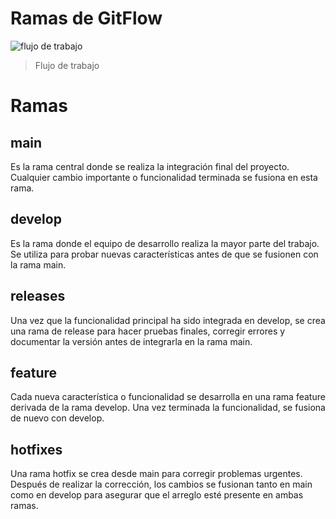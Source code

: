 # Ramas de GitFlow
![flujo de trabajo](https://github.com/user-attachments/assets/5f4428e9-4b57-4594-9539-5751689ee619)
> Flujo de trabajo

# Ramas
## main
 Es la rama central donde se realiza la integración final del proyecto. Cualquier cambio importante o funcionalidad terminada se fusiona en esta rama.
## develop
Es la rama donde el equipo de desarrollo realiza la mayor parte del trabajo. Se utiliza para probar nuevas características antes de que se fusionen con la rama main.
## releases
Una vez que la funcionalidad principal ha sido integrada en develop, se crea una rama de release para hacer pruebas finales, corregir errores y documentar la versión antes de integrarla en la rama main.
## feature
Cada nueva característica o funcionalidad se desarrolla en una rama feature derivada de la rama develop. Una vez terminada la funcionalidad, se fusiona de nuevo con develop.
## hotfixes 
Una rama hotfix se crea desde main para corregir problemas urgentes. Después de realizar la corrección, los cambios se fusionan tanto en main como en develop para asegurar que el arreglo esté presente en ambas ramas.
